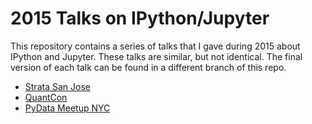 # 2015 Talks on IPython/Jupyter

This repository contains a series of talks that I gave during 2015
about IPython and Jupyter. These talks are similar, but not identical. The final
version of each talk can be found in a different branch of this repo.


* [Strata San Jose](http://nbviewer.jupyter.org/github/ellisonbg/talk-2015/blob/stratasanjose/Index.ipynb)
* [QuantCon](http://nbviewer.jupyter.org/github/ellisonbg/talk-2015/blob/quantcon/Index.ipynb)
* [PyData Meetup NYC](http://nbviewer.jupyter.org/github/ellisonbg/talk-2015/blob/pydatabb/Index.ipynb)

